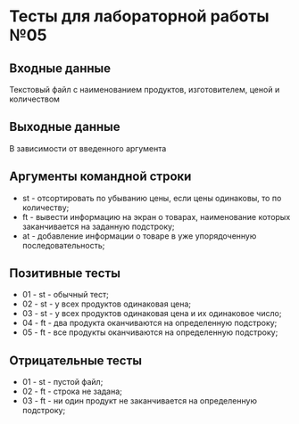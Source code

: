 # Тесты для лабораторной работы №05

## Входные данные
Текстовый файл c наименованием продуктов, изготовителем, ценой и количеством

## Выходные данные
В зависимости от введенного аргумента

## Аргументы командной строки
- st - отсортировать по убыванию цены, если цены одинаковы, то по количеству;
- ft - вывести информацию на экран о товарах, наименование которых заканчивается на заданную подстроку;
- at - добавление информации о товаре в уже упорядоченную последовательность;

## Позитивные тесты
- 01 - st - обычный тест;
- 02 - st - у всех продуктов одинаковая цена;
- 03 - st - у всех продуктов одинаковая цена и их одинаковое число;
- 04 - ft - два продукта оканчиваются на определенную подстроку;
- 05 - ft - все продукты оканчиваются на определенную подстроку;

## Отрицательные тесты
- 01 - st - пустой файл;
- 02 - ft - строка не задана;
- 03 - ft - ни один продукт не заканчивается на определенную подстроку;
